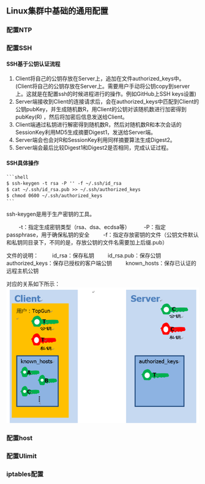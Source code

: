 ## Linux集群中基础的通用配置

### 配置NTP

### 配置SSH
#### SSH基于公钥认证流程
1. Client将自己的公钥存放在Server上，追加在文件authorized_keys中。(Client将自己的公钥存放在Server上。需要用户手动将公钥copy到server上。这就是在配置ssh的时候进程进行的操作。例如GitHub上SSH keys设置)
2. Server端接收到Client的连接请求后，会在authorized_keys中匹配到Client的公钥pubKey，并生成随机数R，用Client的公钥对该随机数进行加密得到pubKey(R)
，然后将加密后信息发送给Client。
3. Client端通过私钥进行解密得到随机数R，然后对随机数R和本次会话的SessionKey利用MD5生成摘要Digest1，发送给Server端。
4. Server端会也会对R和SessionKey利用同样摘要算法生成Digest2。
5. Server端会最后比较Digest1和Digest2是否相同，完成认证过程。

#### SSH具体操作

    ```shell
    $ ssh-keygen -t rsa -P '' -f ~/.ssh/id_rsa
    $ cat ~/.ssh/id_rsa.pub >> ~/.ssh/authorized_keys
    $ chmod 0600 ~/.ssh/authorized_keys
    ```
    
ssh-keygen是用于生产密钥的工具。

&nbsp;　　-t：指定生成密钥类型（rsa、dsa、ecdsa等）
&nbsp;　　-P：指定passphrase，用于确保私钥的安全
&nbsp;　　-f：指定存放密钥的文件（公钥文件默认和私钥同目录下，不同的是，存放公钥的文件名需要加上后缀.pub）

文件的说明：
&nbsp;　　id_rsa：保存私钥
&nbsp;　　id_rsa.pub：保存公钥
&nbsp;　　authorized_keys：保存已授权的客户端公钥
&nbsp;　　known_hosts：保存已认证的远程主机公钥

对应的关系如下所示：
![](../img/ssh.png)

### 配置host

### 配置Ulimit

### iptables配置
